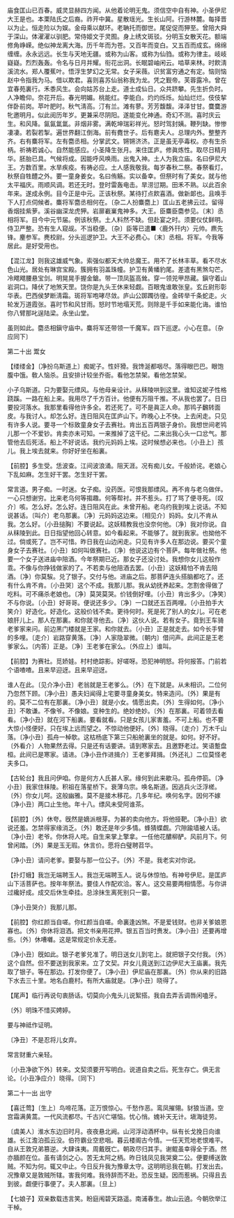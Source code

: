<!-- { "loadSidebar": true } -->
庙食匡山已百春。威灵显赫四方闻。从他着论明无鬼。须信空中自有神。小圣伊尼大王是也。本栗陆氏之后裔。祚开中冀。星散瑶光。生长山阿。行游林麓。每择晋以为止。恒走险以为娱。金母乘以献环。老聃托而御世。尾促促而狎至。曾陪大舜于深山。体濯濯以驯肥。常侍姬文于灵囿。身上绣文斑驳。分明玉女散天花。额端修角峥嵘。绝似神龙离大海。历千年而为苍。又百年而变白。又五百而成玄。绵绵缠缠。永永远远。长生与天地无疆。或称为山客。或称为仙驺。或称为律主。岐岐嶷嶷。烈烈轰轰。令名与日月并耀。衔花出洞。长眠碧岫闲云。啮草来林。时飮淸溪流水。郑人覆蕉叶。悟浮生梦幻之无常。女子采薇。识贫富穷通之有定。恼则恼赵中令指我为马。借以欺君。喜则喜苏仙翁称我为龙。凭之觐帝。芙蓉露冷。曾在宜春苑裏行。禾黍风生。会向姑苏台上走。道士成仙日。众共跻攀。先生折负时。人净瞻仰。奈花开后。春光明媚。桃能红。李能白。灼灼烁烁。灿灿烂烂。伎伎挈伴卧前岗。苹叶肥时。秋气淸高。汀有兰。滩有蓼。芳芳馥馥。泽泽甘甘。麌麌游牝邀明月。似此阅历年岁。更兼采尽阴阳。遂能变化神通。奇幻不测。喜时庆云生。和风降。氤氤氲氲。非烟非雾。满乾坤瑞彩祥光。怒时驾封姨。鞭列缺。惨惨凄凄。若裂若掣。遍世界翻江倒海。前有麑世子。后有麀夫人。总理内外。整整齐齐。右有麋将军。左有麕丞相。分掌武文。锵锵济济。正是虽无亭毒权。亦有生杀柄。祈祷若诚心。自然能感应。小圣降生张月。来住匡庐。修眞炼性。取尽日精月华。胚胎已具。气候将成。因能呼风唤雨。出鬼入神。土人为我立庙。名曰伊尼大王。方数百里。水旱疾疫。有祷必应。土人感我敬我。每岁春秋二祭。春祭看灯。秋祭自牲醴之外。要一童身姜女。名曰侑觞。实以备幸。但祭时有了美女。就与他太平福庆。雨顺风调。若还无时。登时雷轰电击。旱涝愆期。田禾不熟。以此百余年来。遂成永例。目今正是中元。正该秋祭。某待打点飮喜酒。做新郞也。且唤手下人打点伺候者。麋将军麕丞相何在。〔杂二人扮麋麕上〕匡山五老拂云过。留得香烟挂紫萝。溪谷幽深龙虎狎。岩扉嶻嶪鬼神多。大王。臣麋臣麕参见。〔末〕丞相将军。目今中元节届。例该秋祭。土人料然不缺。但赴宴之时。须要仪仗鲜明。侍卫严整。恐有生人窥觇。不当稳便。〔杂〕臣等已遣■〈鹿外幵内〉元帅。麃先锋。麈参军。麂校尉。分头巡逻护卫。大王不必费心。〔末〕丞相。将军。今我等居此。是好受用也。 

【混江龙】则我这雄威气象。索强似都天大帅总魔王。用不了长林丰草。看不尽水色山光。居处有琳宫宝殿。簇拥有羽盖珠幢。护卫有黄幡豹尾。差遣有黑煞勾芒。冷飕飕腰悬宝剑。明晃晃手握金鎗。带一顶凤盔高耸。穿一领兕甲昂藏。鎭守着山岩洞口。降伏了地煞天罡。饶你是九头王休来轻觑。百眼鬼谁敢张皇。玄丘尉形彰华表。巴西侯梦断淸霜。斑将军咆哮尽敛。庐山公踯躅彷徨。金砖举千条蛇走。火轮发万道霞张。喜时节和风甘雨。怒时节地塌天荒。则除是千手如来能化诲。谁怕你八臂那叱逞陆梁。永坐山堂。

虽则如此。麕丞相鎭守庙中。麋将军还带领一千魔军。四下巡逻。小心在意。〔杂应同下〕 

第二十出
鬻女

【缕缕金】〔净扮乌斯道上〕痴妮子。性奸猾。我馋涎都咽尽。落得眼巴巴。眼饱腹中饿。敎人恼杀。且安排计较坐乔衙。看他怎禁架。看他怎禁架。

小子乌斯道。只为要娶元缥风。与他母亲设计。从秣陵哄到这里。谁知这妮子性格跷蹊。一路在船上来。我用尽了千方百计。他便有万阻千推。不从我也罢了。日日要投河落水。我那里看得他许多全。若还死了。可不是眞正人命。那鸨子飜转面皮。与我讨人。却怎么好。连日阻风在匡庐山下。昨晚心上不快。上去闲走。只见有许多人说。要寻一个标致童身女子去赛社。肯出五百两银子身价。我想世间老鸨儿那一个不爱钞。肯卖亦未可知。一来推掉了这干纪。二来出我心头一口忿气。那管他去后死活。船上不好说话。我约元妈妈上埃。这时候想必来也。〔小丑上〕孩儿。我上埃去就来。你好好坐在船裏。 

【前腔】多生受。恁波查。江间波浪涌。阻天涯。况有痴儿女。千般娇诧。老娘心下乱如麻。怎生好干罢。怎生好干罢。

常言道。男子痴。一时迷。女子痴。没药医。可恨我那缥风。再不肯与老乌做伴。一心只想谢穷。比来老乌何等搊趣。何等帮衬。并不惹头。打了骂了便寻死。〔叹介〕咳。怎么好。怎么好。连日阻风在此。未曾开船。老乌约我到埃上说话。不知说甚话。〔叫介〕老乌那裏。〔净〕元妈妈这边来。〔相见介〕妈妈。女儿不肯从我。怎么好。〔小丑搥胸〕不要说起。这妖精教我也没奈何他。〔净〕我对你说。自从秣陵到此。日日指望他回心转意。如今看起来。不能够了。就到我家。也拗他不过。倘或死了。岂不可惜。昨日我在山边闲走。只见有许多人在那边说。要买个童身女子去赛社。〔小丑〕如何叫做赛社。〔净〕他说这边有个菩萨。每年做社祭。他要一个女子送进庙中陪酒。今年祭期已近。那女子还没讨处。我想你女儿这般作乖。不像与你挣钱做家的了。不若卖与他陪酒去罢。〔小丑〕这妖精怕不肯去陪酒。〔净〕你莫騃。兑了银子。交付与他。进庙之后。那菩萨连头搭脑都吃了。还有什么肯不肯。〔小丑哭〕这个不成。我那儿那。我从幼抚养起来。怎割舍得做了吃料。可不痛杀老娘也。〔净〕莫哭莫哭。价钱倒好哩。〔小丑〕肯出多少。〔净笑〕不与你说。〔小丑〕好哥哥。便说还多少。〔净〕一口就还五百两哩。〔小丑拍手大笑介〕好造化。好造化。这般价钱不卖。更待何时。死是死了别人的女儿。可在老娘肝儿上。那人在那裏。和你就寻他去。〔净〕这伙人说。若有女子。竟到王车骑老爹家来问。前边黑门楼就是王家。和你就去。〔小丑〕正是就走去。如今长手臂的多哩。〔走介〕岩路穿黄落。〔净〕人家隐翠微。〔朝内〕借问声。此间正是王老爹家么。〔内答〕正是。〔净〕王老爹在家么。〔外应上〕谁叫。 

【前腔】为赛社。觅娇娃。村村绝踪影。好嗟呀。恐犯神明怒。将何报答。门前若个语喳喳。且来早迎迓。且来早迎迓。

谁人在此。〔见介净小丑〕老翁就是王老爹么。〔外〕在下就是。从未相识。二位何乃忽然下顾。〔净小丑〕愚夫妇闻得上宅要寻童身美女。特来造问。〔外〕果是有的。莫不二位有在那裏。〔净小丑〕就是小女。情愿出卖。〔外〕生得如何。〔净小丑〕不敢谦。不像爷。不像娘。变种生的。绝妙绝妙。〔外〕在那裏。可着领去看看。〔净小丑〕就在河下船裏。要看就看。只是女孩儿家害羞。不可上船。也不要大惊小怪便好。只在埃上远而望之。不惊动他便好。〔外〕晓得。〔走介〕万木千山落。〔净小丑〕孤舟一棹欹。这枯杨底下第三只船舱裏坐的就是。如何。好不好。〔外看介〕人物果然去得。只是还有话要讲。请到寒家去。且邀野老过。笑语蹔盘桓。此间已是寒家。请进。〔净小丑作进揖介〕王老爹拜揖。〔外还礼〕二位莫怪老夫多口。 

【古轮台】我且问伊咱。你是何方人氏甚人家。缘何到此来歇马。孤舟停箚。〔净小丑〕我家住秣陵。积祖在落星桥下。衰薄乌宗。唤名斯道。因逃兵火泛浮槎。〔外〕你女儿呵。这般幽雅。莫不是接木移花。几多年纪。唤何名字。因何不嫁〔净小丑〕两口止生他。年十八。缥风未受阿谁茶。

【前腔】〔外〕休夸。旣然是嫡派根芽。为甚的卖向他方。将他挜靶。〔净小丑〕欲说还羞。怎禁得家缘消乏。〔外〕敢还是年少多情。蜂猜蝶觑。穴隙踰墙被人话。〔净小丑〕老爷。你休将人咤。自生来掌上擎拿。一任他花醲柳酽。风前月下。何曾闲踏。〔外〕果是玉无瑕。休言价。愿将白璧聘苕华。

〔净小丑〕请问老爹。要娶与那一位公子。〔外〕不是。我老实对你说。 

【扑灯蛾】我岂无端聘玉人。我岂无端聘玉人。说与休惊怕。有神号伊尼。是匡庐山下活菩萨也。按年年祭法。要佳人作配欢洽。客人。这交易要两相情愿。与你讲过纔好成。成交后休生牵挂。总涂抹生离死别只一霎。

〔净小丑哭介〕我那儿那。 

【前腔】你红颜当自嗟。你红颜当自嗟。命裏逢凶煞。不是爱钱财。也非关爹娘恩寡也。〔外〕你休将泪洒。把文书亲用花押。银五百当时赉发。〔净小丑〕还要再增些。〔外〕休嘈囃。这是常规定价永无差。

〔净小丑〕旣如此。银子老爹兑准了。明日送女儿到宅上。就把银子交付我。〔外〕这个自然。但不要送到我家来。立了文契。幷女儿竟送到江边伊尼大王庙裏。我先取了银子。等在那边。打发你便了。〔净小丑〕伊尼庙在那裏。〔外〕你从来的旧路下水去三十里。地名白鹿村。有所大庙就是。〔净小丑〕晓得了。 

【尾声】临行再说句衷肠话。切莫向小鬼头儿说絮搭。我自去弄舌调唇闲嗑牙。

〔外〕明珠不惜买娉婷。



要与神祗作证明。

〔净丑〕不是忍将儿女弃。



常言财重六亲轻。

〔小丑净欲下外〕转来。文契须要开写明白。说道自卖之后。死生存亡。俱无言论。〔小丑净应介〕晓得。〔同下〕 

第二十一出
出守

【喜迁莺】〔生上〕鸟啼花落。正万恨惊心。千愁作恶。鸾凤摧翎。豺狼当道。空宫霜满黄蒿。一代风流都尽。千古兴亡堪恼。忧心悄。媿补天无计。塡海徒劳。

〔虞美人〕淮水东边旧时月。夜夜悬北阙。山河浮动酒杯中。纵有长戈挽日向谁雄。长江澹泊孤云没。伯符霸业空悲咽。暮云楼阁古今情。一任天荒地老恨难平。自从王敦兄弟篡逆。大肆诛夷。周戴旣亡。朝政尽归其手。谢鲲虽幸得全于酒。然亦腼颜在位。虽有请剑之心。苦无太阿之柄。昨日钱凤见我哭奠二公。便要缚送敦贼。不知为何。辄又中止。今日反升我为豫章太守。这明明忌我在朝。打发出去。况豫章又是敦贼所辖。害我何难。我待辞而不赴。恐反生疑。因而惹祸。只得且去到彼。觑便行事便了。夫人那裏。〔旦上〕 

【七娘子】双亲数载违言笑。盼庭闱碧天路遥。南浦春生。故山云遶。今朝欣举江干棹。

